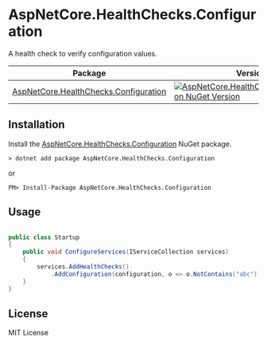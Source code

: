 # AspNetCore.HealthChecks.Configuration

A health check to verify configuration values.

| Package | Version |
| --- | -- |
| [AspNetCore.HealthChecks.Configuration][NuGet link] | [![AspNetCore.HealthChecks.Configuration NuGet Version](https://img.shields.io/nuget/v/AspNetCore.HealthChecks.Configuration.svg)][NuGet link] |

## Installation

Install the [AspNetCore.HealthChecks.Configuration][NuGet link] NuGet package.

```
> dotnet add package AspNetCore.HealthChecks.Configuration
```

or

```
PM> Install-Package AspNetCore.HealthChecks.Configuration
```

## Usage

```csharp

public class Startup
{
    public void ConfigureServices(IServiceCollection services)
    {
        services.AddHealthChecks()
            .AddConfiguration(configuration, o => o.NotContains("abc"));
    }
}
```

## License

MIT License

[NuGet link]: https://www.nuget.org/packages/AspNetCore.HealthChecks.Configuration
